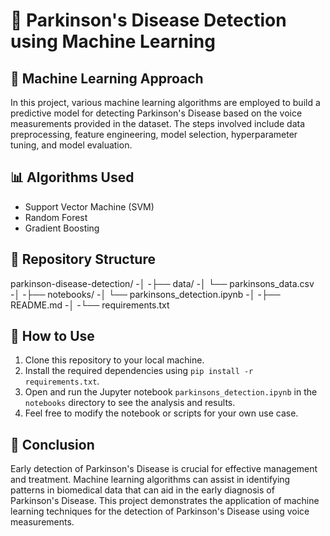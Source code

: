 # 🧠 Parkinson's Disease Detection using Machine Learning

## 🤖 Machine Learning Approach

In this project, various machine learning algorithms are employed to build a predictive model for detecting Parkinson's Disease based on the voice measurements provided in the dataset. The steps involved include data preprocessing, feature engineering, model selection, hyperparameter tuning, and model evaluation.

## 📊 Algorithms Used

- Support Vector Machine (SVM)
- Random Forest
- Gradient Boosting

## 📂 Repository Structure

parkinson-disease-detection/
-│
-├── data/
-│ └── parkinsons_data.csv
-│
-├── notebooks/
-│ └── parkinsons_detection.ipynb
-│
-├── README.md
-│
-└── requirements.txt

## 🚀 How to Use

1. Clone this repository to your local machine.
2. Install the required dependencies using `pip install -r requirements.txt`.
3. Open and run the Jupyter notebook `parkinsons_detection.ipynb` in the `notebooks` directory to see the analysis and results.
4. Feel free to modify the notebook or scripts for your own use case.

## 🎯 Conclusion

Early detection of Parkinson's Disease is crucial for effective management and treatment. Machine learning algorithms can assist in identifying patterns in biomedical data that can aid in the early diagnosis of Parkinson's Disease. This project demonstrates the application of machine learning techniques for the detection of Parkinson's Disease using voice measurements.
